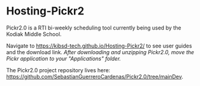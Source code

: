 # Hosting-Pickr2

Pickr2.0 is a RTI bi-weekly scheduling tool currently being used by the Kodiak Middle School. 

Navigate to https://kibsd-tech.github.io/Hosting-Pickr2/ to see user guides and the download link. 
*After downloading and unzipping Pickr2.0, move the Pickr application to your "Applications" folder.*

The Pickr2.0 project repository lives here: https://github.com/SebastianGuerreroCardenas/Pickr2.0/tree/mainDev.

